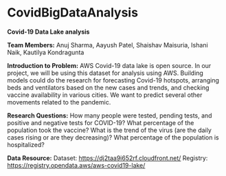 # CovidBigDataAnalysis

**Covid-19 Data Lake analysis**

**Team Members:** Anuj Sharma, Aayush Patel, Shaishav Maisuria, Ishani Naik, Kautilya Kondragunta

**Introduction to Problem:**
AWS Covid-19 data lake is open source. In our project, we will be using this dataset for analysis using AWS. Building models could do the research for forecasting Covid-19 hotspots, arranging beds and ventilators based on the new cases and trends, and checking vaccine availability in various cities. We want to predict several other movements related to the pandemic.

**Research Questions:**
How many people were tested, pending tests, and positive and negative tests for COVID-19?
What percentage of the population took the vaccine?
What is the trend of the virus (are the daily cases rising or are they decreasing)?
What percentage of the population is hospitalized?

**Data Resource:**
Dataset: https://dj2taa9i652rf.cloudfront.net/
Registry: https://registry.opendata.aws/aws-covid19-lake/
